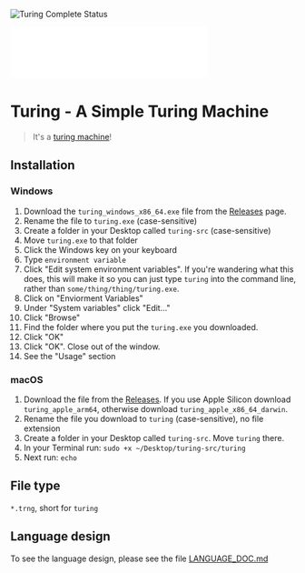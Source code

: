 ![Turing Complete Status](https://img.shields.io/badge/turing%20complete-complete-green?style=for-the-badge)

![Turing Logo](assets/turing_fully_transparent_white_logo.png)

# Turing - A Simple Turing Machine

> It's a [turing machine](https://en.wikipedia.org/wiki/Turing_machine)!

## Installation

### Windows

1. Download the `turing_windows_x86_64.exe` file from the [Releases](https://github.com/Uncodeable864/turing/releases) page.
1. Rename the file to `turing.exe` (case-sensitive)
1. Create a folder in your Desktop called `turing-src` (case-sensitive)
1. Move `turing.exe` to that folder
1. Click the Windows key on your keyboard
1. Type `environment variable`
1. Click "Edit system environment variables". If you're wandering what this does, this will make it so you can just type `turing` into the command line, rather than `some/thing/thing/turing.exe`.
1. Click on "Enviorment Variables"
1. Under "System variables" click "Edit..."
1. Click "Browse"
1. Find the folder where you put the `turing.exe` you downloaded.
1. Click "OK"
1. Click "OK". Close out of the window.
1. See the "Usage" section

### macOS

1. Download the file from the [Releases](https://github.com/Uncodeable864/turing/releases). If you use Apple Silicon download `turing_apple_arm64`, otherwise download `turing_apple_x86_64_darwin`.
1. Rename the file you download to `turing` (case-sensitive), no file extension
1. Create a folder in your Desktop called `turing-src`. Move `turing` there.
1. In your Terminal run: `sudo +x ~/Desktop/turing-src/turing`
1. Next run: `echo `

## File type

`*.trng`, short for `turing`

## Language design

To see the language design, please see the file [LANGUAGE_DOC.md](LANGUAGE_DOC.md)
